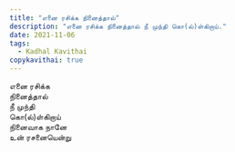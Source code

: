 ```yaml
---
title: "எனை ரசிக்க நினைத்தால்"
description: "எனை ரசிக்க நினைத்தால் நீ முந்தி கொ(ல்)ள்கிறாய்."
date: 2021-11-06
tags:
  - Kadhal Kavithai
copykavithai: true
---
```


எனை ரசிக்க  
நினைத்தால்  
நீ முந்தி  
கொ(ல்)ள்கிறாய்  
நினைவாக நானே  
உன் ரசனையென்று  
